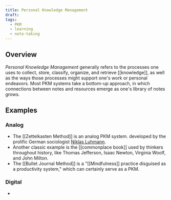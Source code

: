 ```yaml
---
title: Personal Knowledge Management
draft: 
tags:
  - PKM
  - learning
  - note-taking
---
```

## Overview

*Personal Knowledge Management* generally refers to the processes one uses to collect, store, classify, organize, and retrieve [[knowledge]], as well as the ways those processes might support one's work or personal endeavors. Most PKM systems take a bottom-up approach, in which connections between notes and resources emerge as one's library of notes grows. 

## Examples

### Analog

- The [[Zettelkasten Method]] is an analog PKM system. developed by the prolific German sociologist [Niklas Luhmann](https://en.wikipedia.org/wiki/Niklas_Luhmann). 
- Another classic example is the [[commonplace book]] used by thinkers throughout history, like Thomas Jefferson, Isaac Newton, Virginia Woolf, and John Milton. 
- The [[Bullet Journal Method]] is a "[[Mindfulness]] practice disguised as a productivity system," which can certainly serve as a PKM.

### Digital

- 
